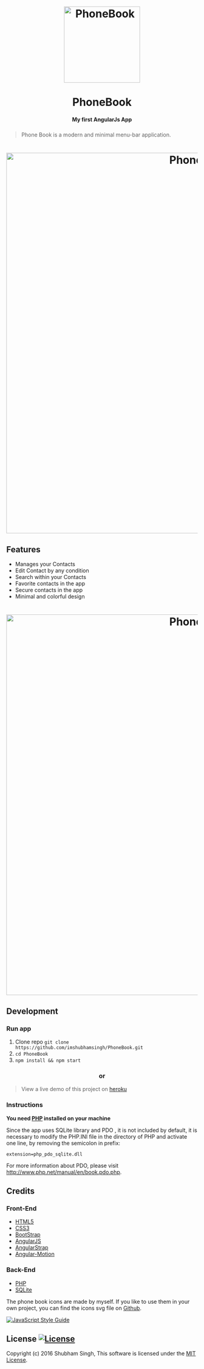 <h1 align="center">
<a href="https://github.com/imshubhamsingh/PhoneBook">
<img src="https://github.com/imshubhamsingh/PhoneBook/raw/master/assets/img/aboutLogo.png?raw=true" alt="PhoneBook" width="200"/></a><br/><br/>
PhoneBook
<br/>

</h1>
<h4 align="center">My first AngularJs App</h4>
<h5 align="center"></h5>

> Phone Book is a modern and minimal menu-bar application.

<h1 align="center">
<img src="https://github.com/imshubhamsingh/PhoneBook/raw/master/Screenshot/screenshot1.png?raw=true" alt="PhoneBook" width="999px"/>
</h1>


## Features

* Manages your Contacts
* Edit Contact by any condition
* Search within your Contacts
* Favorite contacts in the app
* Secure contacts in the app
* Minimal and colorful design


<h1 align="center">
<img src="https://github.com/imshubhamsingh/PhoneBook/raw/master/Screenshot/screenshot2.png?raw=true" alt="PhoneBook" width="999px"/>
</h1>

## Development

### Run app

1. Clone repo ```git clone https://github.com/imshubhamsingh/PhoneBook.git```
2. ```cd PhoneBook```
3. ```npm install && npm start  ```

<h3 align="center">or</h3>

>View a live demo of this project on [heroku](https://phone-book-angular.herokuapp.com)


### Instructions

__You need [PHP](http://php.net/manual/en/install.php) installed on your machine__

Since the app uses SQLite library and PDO , it is not included by default, it is necessary to modify the PHP.INI file in the directory of PHP and activate one line, by removing the semicolon in prefix: 

```extension=php_pdo_sqlite.dll ```


For more information about PDO, please visit http://www.php.net/manual/en/book.pdo.php.

## Credits

### Front-End

* [HTML5]()
* [CSS3]()
* [BootStrap](http://getbootstrap.com/)
* [AngularJS](https://angularjs.org/)
* [AngularStrap](http://mgcrea.github.io/angular-strap/)
* [Angular-Motion](https://github.com/mgcrea/angular-motion)

### Back-End

* [PHP](http://php.net/)
* [SQLite](https://sqlite.org/)


The phone book icons are made by myself. If you like to use them in your own project, you can find the icons svg file  on [Github](https://github.com/imshubhamsingh/PhoneBook/blob/master/assets/svg/logo.svg).

[![JavaScript Style Guide](https://cdn.rawgit.com/feross/standard/master/badge.svg)](https://github.com/feross/standard)

## License [![License](https://img.shields.io/github/license/hyperium/hyper.svg)](https://github.com/imshubhamsingh/PhoneBook/blob/master/LICENSE.txt)

Copyright (c) 2016 Shubham Singh, This software is licensed under the [MIT License](https://github.com/imshubhamsingh/PhoneBook/blob/master/LICENSE.txt).

